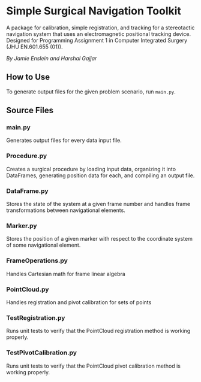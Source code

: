 # Simple Surgical Navigation Toolkit
A package for calibration, simple registration, and tracking for a stereotactic 
navigation system that uses an electromagnetic positional tracking device. 
Designed for Programming Assignment 1 in Computer Integrated Surgery 
(JHU EN.601.655 (01)).

_By Jamie Enslein and Harshal Gajjar_

## How to Use
To generate output files for the given problem scenario, run `main.py`.

## Source Files
### main.py
Generates output files for every data input file.

### Procedure.py
Creates a surgical procedure by loading input data, organizing it into DataFrames, generating position data for each, and compiling an output file.

### DataFrame.py
Stores the state of the system at a given frame number and handles frame transformations between navigational elements.

### Marker.py
Stores the position of a given marker with respect to the coordinate system of some navigational element.

### FrameOperations.py
Handles Cartesian math for frame linear algebra

### PointCloud.py
Handles registration and pivot calibration for sets of points

### TestRegistration.py
Runs unit tests to verify that the PointCloud registration method is working properly.

### TestPivotCalibration.py
Runs unit tests to verify that the PointCloud pivot calibration method is working properly.
